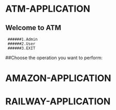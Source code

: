 # ATM-APPLICATION
 ## Welcome to ATM
     ######1.Admin
     ######2.User
     ######3.EXIT
  ##Choose the operation you want to perform:
  
# AMAZON-APPLICATION
# RAILWAY-APPLICATION
